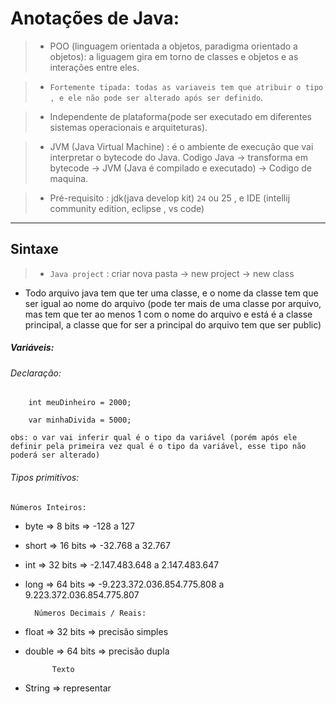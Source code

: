# Anotações de Java:

> - POO (linguagem orientada a objetos, paradigma orientado a objetos): a liguagem gira em torno de classes e objetos e as interações entre eles.

> - `Fortemente tipada: todas as variaveis tem que atribuir o tipo , e ele não pode ser alterado após ser definido`.

> - Independente de plataforma(pode ser executado em diferentes sistemas operacionais e arquiteturas).

> - JVM (Java Virtual Machine) : é o ambiente de execução que vai interpretar o bytecode do  Java.
    Codigo Java  -> transforma em bytecode -> JVM (Java é compilado e executado) -> Codigo de maquina.

> - Pré-requisito : jdk(java develop kit) `24` ou 25 , e IDE (intellij community edition, eclipse , vs code)

---

## Sintaxe

> - `Java project` : criar nova pasta -> new project -> new class

- Todo arquivo java tem que ter uma classe, e o nome da classe tem que ser igual ao nome do arquivo (pode ter mais de uma classe por arquivo, mas tem que ter ao menos 1 com o nome do arquivo e está é a classe principal, a classe que for ser a principal do arquivo tem que ser public)

##### Variáveis:

###### Declaração:
        int meuDinheiro = 2000;

        var minhaDivida = 5000;

    obs: o var vai inferir qual é o tipo da variável (porém após ele definir pela primeira vez qual é o tipo da variável, esse tipo não poderá ser alterado)

###### Tipos primitivos:
    Números Inteiros:
- byte => 8 bits => -128 a 127
- short => 16 bits => -32.768 a 32.767
- int => 32 bits => -2.147.483.648 a 2.147.483.647
- long => 64 bits => -9.223.372.036.854.775.808 a 9.223.372.036.854.775.807

        Números Decimais / Reais:
- float => 32 bits => precisão simples
- double => 64 bits => precisão dupla

            Texto
- String => representar 

